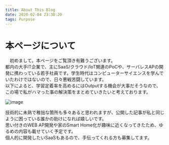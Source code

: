 ```yaml
---
title: About This Blog
date: 2020-02-04 23:38:20
tags: Purpose
---
```


# 本ページについて  
　初めまして。本ページをご覧頂き有難うございます。  
都内の大手IT企業で、主にSaaS/クラウド/IoT関連のPoCや、サーバレスAPの開発に携わっている若手社員です。学生時代はコンピューターサイエンスを学んでいたわけではないので、日々悪戦苦闘しています。  
以下によると、学習定着率を高めるにはOutputする機会が大事だそうなので、この場で私がハマった事の解決策をまとめていきたいと考えております。  

![image](https://user-images.githubusercontent.com/41946222/73755094-dd3c0f00-47a8-11ea-9ec5-e1e537559054.png)
  
  
技術的に未熟で稚拙な箇所も多々あると思われますが、公開した記事が私と同じように困っている誰かの助けになれば嬉しいです。  
思い付きのWEB AP開発や家のSmart Home化が趣味に近くなってきたため、ゆるめの内容も載せていく予定です。  
個人的に開発したいSaaSもあるので、手伝ってくれる方も募集してます。